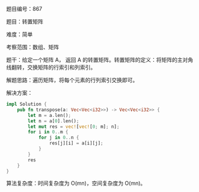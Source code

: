 题目编号：867

题目：转置矩阵

难度：简单

考察范围：数组、矩阵

题干：给定一个矩阵 A， 返回 A 的转置矩阵。转置矩阵的定义：将矩阵的主对角线翻转，交换矩阵的行索引和列索引。

解题思路：遍历矩阵，将每个元素的行列索引交换即可。

解决方案：

```rust
impl Solution {
    pub fn transpose(a: Vec<Vec<i32>>) -> Vec<Vec<i32>> {
        let m = a.len();
        let n = a[0].len();
        let mut res = vec![vec![0; m]; n];
        for i in 0..m {
            for j in 0..n {
                res[j][i] = a[i][j];
            }
        }
        res
    }
}
```

算法复杂度：时间复杂度为 O(mn)，空间复杂度为 O(mn)。